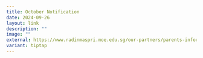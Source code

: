 ```yaml
---
title: October Notification
date: 2024-09-26
layout: link
description: ""
image: ""
external: https://www.radinmaspri.moe.edu.sg/our-partners/parents-information-n-resources/monthly-notifications
variant: tiptap
---
```

